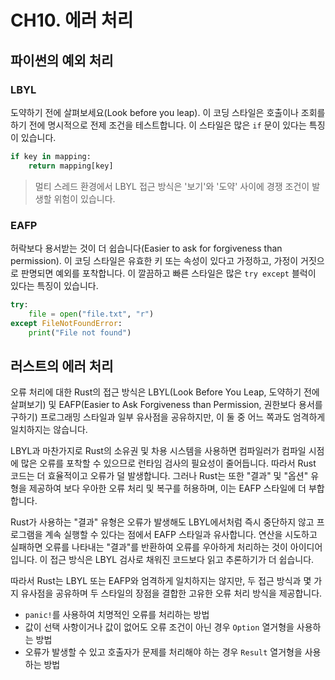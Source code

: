 # CH10. 에러 처리



## 파이썬의 예외 처리



### LBYL

도약하기 전에 살펴보세요(Look before you leap). 이 코딩 스타일은 호출이나 조회를 하기 전에 명시적으로 전제 조건을 테스트합니다. 이 스타일은 많은 `if` 문이 있다는 특징이 있습니다.

```python
if key in mapping:
    return mapping[key]

```

> 멀티 스레드 환경에서 LBYL 접근 방식은 '보기'와 '도약' 사이에 경쟁 조건이 발생할 위험이 있습니다. 



### EAFP

허락보다 용서받는 것이 더 쉽습니다(Easier to ask for forgiveness than permission). 이 코딩 스타일은 유효한 키 또는 속성이 있다고 가정하고, 가정이 거짓으로 판명되면 예외를 포착합니다. 이 깔끔하고 빠른 스타일은 많은 `try except` 블럭이 있다는 특징이 있습니다.

```python
try:
    file = open("file.txt", "r")
except FileNotFoundError:
    print("File not found")

```



## 러스트의 에러 처리

오류 처리에 대한 Rust의 접근 방식은 LBYL(Look Before You Leap, 도약하기 전에 살펴보기) 및 EAFP(Easier to Ask Forgiveness than Permission, 권한보다 용서를 구하기) 프로그래밍 스타일과 일부 유사점을 공유하지만, 이 둘 중 어느 쪽과도 엄격하게 일치하지는 않습니다.

LBYL과 마찬가지로 Rust의 소유권 및 차용 시스템을 사용하면 컴파일러가 컴파일 시점에 많은 오류를 포착할 수 있으므로 런타임 검사의 필요성이 줄어듭니다. 따라서 Rust 코드는 더 효율적이고 오류가 덜 발생합니다. 그러나 Rust는 또한 "결과" 및 "옵션" 유형을 제공하여 보다 우아한 오류 처리 및 복구를 허용하며, 이는 EAFP 스타일에 더 부합합니다.

Rust가 사용하는 "결과" 유형은 오류가 발생해도 LBYL에서처럼 즉시 중단하지 않고 프로그램을 계속 실행할 수 있다는 점에서 EAFP 스타일과 유사합니다. 연산을 시도하고 실패하면 오류를 나타내는 "결과"를 반환하여 오류를 우아하게 처리하는 것이 아이디어입니다. 이 접근 방식은 LBYL 검사로 채워진 코드보다 읽고 추론하기가 더 쉽습니다.

따라서 Rust는 LBYL 또는 EAFP와 엄격하게 일치하지는 않지만, 두 접근 방식과 몇 가지 유사점을 공유하며 두 스타일의 장점을 결합한 고유한 오류 처리 방식을 제공합니다.

- `panic!`를 사용하여 치명적인 오류를 처리하는 방법
- 값이 선택 사항이거나 값이 없어도 오류 조건이 아닌 경우 `Option` 열거형을 사용하는 방법
- 오류가 발생할 수 있고 호출자가 문제를 처리해야 하는 경우 `Result` 열거형을 사용하는 방법
